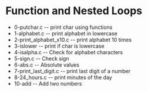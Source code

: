 # Function and Nested Loops
 - 0-putchar.c -- print char using functions
 - 1-alphabet.c -- print alphabet in lowercase
 - 2-print_alphabet_x10.c -- print alphabet 10 times
 - 3-islower -- print if char is lowercase
 - 4-isalpha.c -- Check for alphabet characters
 - 5-sign.c -- Check sign
 - 6-abs.c -- Absolute values
 - 7-print_last_digit.c -- print last digit of a number
 - 8-24_hours.c -- print minutes of the day
 - 10-add -- Add two numbers
